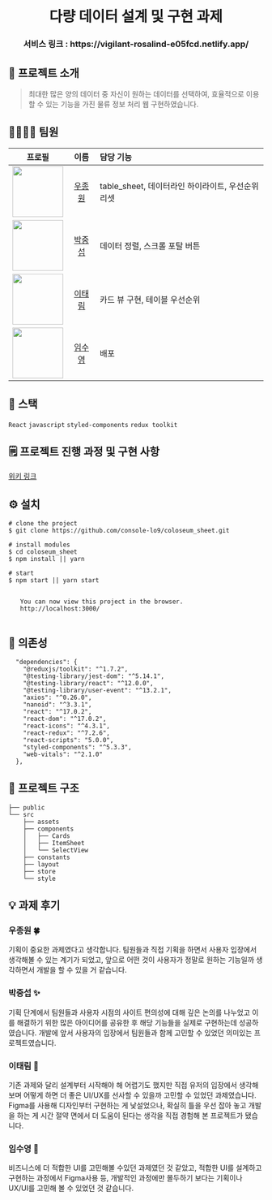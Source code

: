 <h1 align="center"> 다량 데이터 설계 및 구현 과제 </h1>

<h3 align="center"> 서비스 링크 : https://vigilant-rosalind-e05fcd.netlify.app/</h3>

## 👏 프로젝트 소개

> 최대한 많은 양의 데이터 중 자신이 원하는 데이터를 선택하여, 효율적으로 이용할 수 있는 기능을 가진 물류 정보 처리 웹 구현하였습니다.

## 🙋‍♀️🙋‍♂️ 팀원

|                                           프로필                                           |                    이름                     | 담당 기능                                         |
| :----------------------------------------------------------------------------------------: | :-----------------------------------------: | :------------------------------------------------ |
| <img src="https://avatars.githubusercontent.com/Ubermensch0608" width="100" height="100"/> | [우종원](https://github.com/Ubermensch0608) | table_sheet, 데이터라인 하이라이트, 우선순위 리셋 |
|  <img src="https://avatars.githubusercontent.com/crucial-sub" width="100" height="100"/>   |  [박중섭](https://github.com/crucial-sub)   | 데이터 정렬, 스크롤 포탈 버튼                          |
|    <img src="https://avatars.githubusercontent.com/ttaerrim" width="100" height="100"/>    |    [이태림](https://github.com/ttaerrim)    | 카드 뷰 구현, 테이블 우선순위                     |
|   <img src="https://avatars.githubusercontent.com/penguin311" width="100" height="100"/>   |   [임수영](https://github.com/penguin311)   | 배포                                              |

## 🚀 스택

`React` `javascript` `styled-components` `redux toolkit`

## 🗒 프로젝트 진행 과정 및 구현 사항

[위키 링크](https://github.com/console-lo9/coloseum_sheet/wiki/%ED%94%84%EB%A1%9C%EC%A0%9D%ED%8A%B8-%EC%A7%84%ED%96%89-%EA%B3%BC%EC%A0%95-%EB%B0%8F-%EA%B5%AC%ED%98%84-%EC%82%AC%ED%95%AD)

## ⚙ 설치

```
# clone the project
$ git clone https://github.com/console-lo9/coloseum_sheet.git

# install modules
$ cd coloseum_sheet
$ npm install || yarn

# start
$ npm start || yarn start

⠀
⠀  You can now view this project in the browser.
⠀  http://localhost:3000/
⠀
```

## 🔗 의존성

```
  "dependencies": {
    "@reduxjs/toolkit": "^1.7.2",
    "@testing-library/jest-dom": "^5.14.1",
    "@testing-library/react": "^12.0.0",
    "@testing-library/user-event": "^13.2.1",
    "axios": "^0.26.0",
    "nanoid": "^3.3.1",
    "react": "^17.0.2",
    "react-dom": "^17.0.2",
    "react-icons": "^4.3.1",
    "react-redux": "^7.2.6",
    "react-scripts": "5.0.0",
    "styled-components": "^5.3.3",
    "web-vitals": "^2.1.0"
  },
```

## 📂 프로젝트 구조

    ├── public
    └── src
        ├── assets
        ├── components
        │   ├── Cards
        │   ├── ItemSheet
        │   └── SelectView
        ├── constants
        ├── layout
        ├── store
        └── style

## 💡 과제 후기

### **우종원** 🍀

기획이 중요한 과제였다고 생각합니다. 팀원들과 직접 기획을 하면서 사용자 입장에서 생각해볼 수 있는 계기가 되었고, 앞으로 어떤 것이 사용자가 정말로 원하는 기능일까 생각하면서 개발을 할 수 있을 거 같습니다.

### **박중섭** ✨

기획 단계에서 팀원들과 사용자 시점의 사이트 편의성에 대해 깊은 논의를 나누었고 이를 해결하기 위한 많은 아이디어를 공유한 후 해당 기능들을 실제로 구현하는데 성공하였습니다. 개발에 앞서 사용자의 입장에서 팀원들과 함께 고민할 수 있었던 의미있는 프로젝트였습니다.

### **이태림** 🐯

기존 과제와 달리 설계부터 시작해야 해 어렵기도 했지만 직접 유저의 입장에서 생각해 보며 어떻게 하면 더 좋은 UI/UX를 선사할 수 있을까 고민할 수 있었던 과제였습니다. Figma를 사용해 디자인부터 구현하는 게 낯설었으나, 확실히 틀을 우선 잡아 놓고 개발을 하는 게 시간 절약 면에서 더 도움이 된다는 생각을 직접 경험해 본 프로젝트가 됐습니다.

### **임수영** 🐧

비즈니스에 더 적합한 UI를 고민해볼 수있던 과제였던 것 같았고, 적합한 UI를 설계하고 구현하는 과정에서 Figma사용 등, 개발적인 과정에만 몰두하기 보다는 기획이나 UX/UI를 고민해 볼 수 있었던 것 같습니다.
